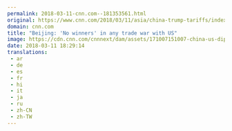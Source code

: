 ```yaml
---
permalink: 2018-03-11-cnn.com--181353561.html
original: https://www.cnn.com/2018/03/11/asia/china-trump-tariffs/index.html
domain: cnn.com
title: "Beijing: 'No winners' in any trade war with US"
image: https://cdn.cnn.com/cnnnext/dam/assets/171007151007-china-us-diplomacy-flags-super-tease.jpg
date: 2018-03-11 18:29:14
translations: 
 - ar
 - de
 - es
 - fr
 - hi
 - it
 - ja
 - ru
 - zh-CN
 - zh-TW
---
```


